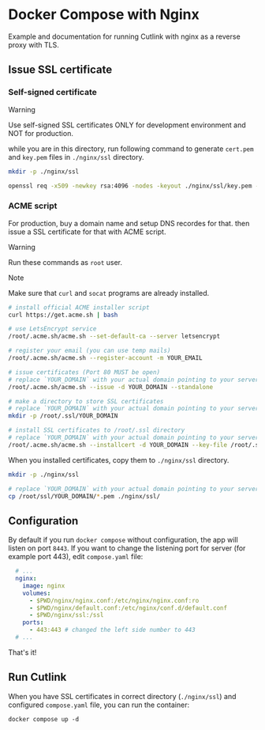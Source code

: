 # Docker Compose with Nginx

Example and documentation for running Cutlink with nginx as a reverse proxy with TLS.


## Issue SSL certificate

### Self-signed certificate

> [!WARNING]
> Use self-signed SSL certificates ONLY for development environment and NOT for production.

while you are in this directory, run following command to generate `cert.pem` and `key.pem` files in `./nginx/ssl` directory.
```bash
mkdir -p ./nginx/ssl

openssl req -x509 -newkey rsa:4096 -nodes -keyout ./nginx/ssl/key.pem -out ./nginx/ssl/cert.pem -days 365 -subj '/CN=localhost'
```


### ACME script

For production, buy a domain name and setup DNS recordes for that. then issue a SSL certificate for that with ACME script.

> [!WARNING]
> Run these commands as `root` user.

> [!NOTE]
> Make sure that `curl` and `socat` programs are already installed.

```bash
# install official ACME installer script
curl https://get.acme.sh | bash

# use LetsEncrypt service
/root/.acme.sh/acme.sh --set-default-ca --server letsencrypt

# register your email (you can use temp mails)
/root/.acme.sh/acme.sh --register-account -m YOUR_EMAIL

# issue certificates (Port 80 MUST be open)
# replace `YOUR_DOMAIN` with your actual domain pointing to your server
/root/.acme.sh/acme.sh --issue -d YOUR_DOMAIN --standalone

# make a directory to store SSL certificates
# replace `YOUR_DOMAIN` with your actual domain pointing to your server
mkdir -p /root/.ssl/YOUR_DOMAIN

# install SSL certificates to /root/.ssl directory
# replace `YOUR_DOMAIN` with your actual domain pointing to your server
/root/.acme.sh/acme.sh --installcert -d YOUR_DOMAIN --key-file /root/.ssl/YOUR_DOMAIN/key.pem --fullchain-file /root/.ssl/YOUR_DOMAIN/cert.pem
```

When you installed certificates, copy them to `./nginx/ssl` directory.
```bash
mkdir -p ./nginx/ssl

# replace `YOUR_DOMAIN` with your actual domain pointing to your server
cp /root/ssl/YOUR_DOMAIN/*.pem ./nginx/ssl/
```


## Configuration

By default if you run `docker compose` without configuration, the app will listen on port `8443`.
If you want to change the listening port for server (for example port 443), edit `compose.yaml` file:

```yaml
  # ...
  nginx:
    image: nginx
    volumes:
      - $PWD/nginx/nginx.conf:/etc/nginx/nginx.conf:ro
      - $PWD/nginx/default.conf:/etc/nginx/conf.d/default.conf
      - $PWD/nginx/ssl:/ssl
    ports:
      - 443:443 # changed the left side number to 443
  # ...
```

That's it!


## Run Cutlink

When you have SSL certificates in correct directory (`./nginx/ssl`) and configured `compose.yaml` file, you can run the container:

```
docker compose up -d
```
